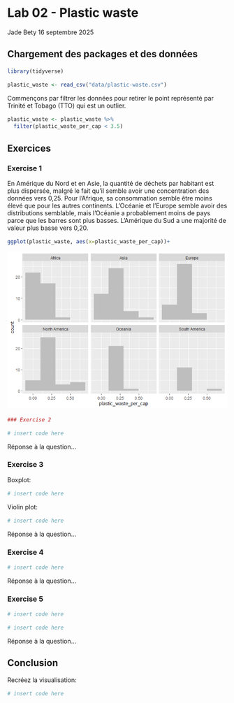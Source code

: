 Lab 02 - Plastic waste
================
Jade Bety
16 septembre 2025

## Chargement des packages et des données

``` r
library(tidyverse) 
```

``` r
plastic_waste <- read_csv("data/plastic-waste.csv")
```

Commençons par filtrer les données pour retirer le point représenté par
Trinité et Tobago (TTO) qui est un outlier.

``` r
plastic_waste <- plastic_waste %>%
  filter(plastic_waste_per_cap < 3.5)
```

## Exercices

### Exercise 1

En Amérique du Nord et en Asie, la quantité de déchets par habitant est
plus dispersée, malgré le fait qu’il semble avoir une concentration des
données vers 0,25. Pour l’Afrique, sa consommation semble être moins
élevé que pour les autres continents. L’Océanie et l’Europe semble avoir
des distributions semblable, mais l’Océanie a probablement moins de pays
parce que les barres sont plus basses. L’Amérique du Sud a une majorité
de valeur plus basse vers 0,20.

``` r
ggplot(plastic_waste, aes(x=plastic_waste_per_cap))+                                              geom_histogram(binwidth = 0.2, fill ="grey")+                                                   facet_wrap(~ continent) 
```

![](lab-02_files/figure-gfm/plastic-waste-continent-1.png)<!-- -->

``` r
### Exercise 2
```

``` r
# insert code here
```

Réponse à la question…

### Exercise 3

Boxplot:

``` r
# insert code here
```

Violin plot:

``` r
# insert code here
```

Réponse à la question…

### Exercise 4

``` r
# insert code here
```

Réponse à la question…

### Exercise 5

``` r
# insert code here
```

``` r
# insert code here
```

Réponse à la question…

## Conclusion

Recréez la visualisation:

``` r
# insert code here
```
